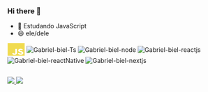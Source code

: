 ### Hi there 👋

- 🌱 Estudando JavaScript 
- 😄 ele/dele

<div>
  <img align="center" alt="Gabriel-biel-Js" height="30" width="40" src="https://raw.githubusercontent.com/devicons/devicon/master/icons/javascript/javascript-plain.svg" />
  <img align="center" alt="Gabriel-biel-Ts" height="30" width="40" src="https://xesque.rocketseat.dev/platform/tech/typescript.svg" />
  <img align="center" alt="Gabriel-biel-node" height="30" width="40" src="https://xesque.rocketseat.dev/platform/tech/node.svg" />
  <img align="center" alt="Gabriel-biel-reactjs" height="30" width="40" src="https://xesque.rocketseat.dev/platform/tech/reactjs.svg" />
  <img align="center" alt="Gabriel-biel-reactNative" height="30" width="40" src="https://xesque.rocketseat.dev/platform/tech/react-native.svg" />
  <img align="center" alt="Gabriel-biel-nextjs" height="30" width="40" src="https://xesque.rocketseat.dev/platform/tech/nextjs.svg" />
<div>
  
  ##

<div>
  <a href="https://github.com/Gabriel-biel">
    <img height="180em" src="https://github-readme-stats.vercel.app/api?username=Gabriel-biel&show_icons=true&theme=radical&include_all_commits=true&count_private=true" />
    <img height="180em" src="https://github-readme-stats.vercel.app/api/top-langs/?username=Gabriel-biel&layout=compact&langs_count=16&theme=cobalt" />
  </a>
<div>
